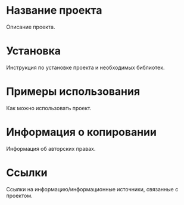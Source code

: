 # Название проекта
Описание проекта.
# Установка
Инструкция по установке проекта и необходимых библиотек.
# Примеры использования
Как можно использовать проект.
# Информация о копировании
Информация об авторских правах.
# Ссылки
Ссылки на информацию/информационные источники, связанные с проектом.
